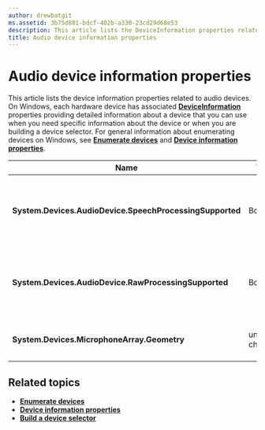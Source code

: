 ```yaml
---
author: drewbatgit
ms.assetid: 3b75d881-bdcf-402b-a330-23cd29d68e53
description: This article lists the DeviceInformation properties related to audio devices
title: Audio device information properties
---
```


# Audio device information properties

This article lists the device information properties related to audio devices. On Windows, each hardware device has associated [**DeviceInformation**](https://msdn.microsoft.com/library/windows/apps/BR225393) properties providing detailed information about a device that you can use when you need specific information about the device or when you are building a device selector. For general information about enumerating devices on Windows, see [**Enumerate devices**](../devices-sensors/enumerate-devices.md) and [**Device information properties**](../devices-sensors/device-information-properties.md).


|Name|Type|Description|
|------------------------------------------------------------|------------|------------------------------------------------------|
|**System.Devices.AudioDevice.SpeechProcessingSupported**|Boolean|Indicates whether the audio device supports speech processing.|
|**System.Devices.AudioDevice.RawProcessingSupported**|Boolean|Indicates whether the audio device supports raw processing.|
|**System.Devices.MicrophoneArray.Geometry**|unsigned char[]|Geometry data for a microphone array.|
## Related topics

* [**Enumerate devices**](../devices-sensors/enumerate-devices.md)
* [**Device information properties**](../devices-sensors/device-information-properties.md)
* [**Build a device selector**](../devices-sensors/build-a-device-selector.md)






<!--HONumber=Jun16_HO3-->


